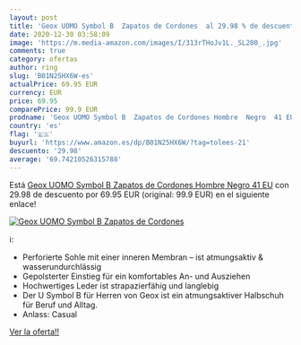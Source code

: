 ```yaml
---
layout: post
title: 'Geox UOMO Symbol B  Zapatos de Cordones  al 29.98 % de descuento'
date: 2020-12-30 03:58:09
image: 'https://m.media-amazon.com/images/I/313rTHoJv1L._SL200_.jpg'
comments: true
category: ofertas
author: ring
slug: 'B01N25HX6W-es'
actualPrice: 69.95 EUR
currency: EUR
price: 69.95
comparePrice: 99.9 EUR
prodname: 'Geox UOMO Symbol B  Zapatos de Cordones Hombre  Negro  41 EU'
country: 'es'
flag: '🇪🇸'
buyurl: 'https://www.amazon.es/dp/B01N25HX6W/?tag=tolees-21'
descuento: '29.98'
average: '69.74210526315788'
---
```


Está [Geox UOMO Symbol B  Zapatos de Cordones Hombre  Negro  41 EU](https://www.amazon.es/dp/B01N25HX6W/?tag=tolees-21) con 29.98 de descuento por 69.95 EUR (original: 99.9 EUR) en el siguiente enlace!

[![Geox UOMO Symbol B  Zapatos de Cordones ](https://m.media-amazon.com/images/I/313rTHoJv1L._SL200_.jpg)](https://www.amazon.es/dp/B01N25HX6W/?tag=tolees-21)

ℹ️:

- Perforierte Sohle mit einer inneren Membran – ist atmungsaktiv & wasserundurchlässig
- Gepolsterter Einstieg für ein komfortables An- und Ausziehen
- Hochwertiges Leder ist strapazierfähig und langlebig
- Der U Symbol B für Herren von Geox ist ein atmungsaktiver Halbschuh für Beruf und Alltag.
- Anlass: Casual

[Ver la oferta!!](https://www.amazon.es/dp/B01N25HX6W/?tag=tolees-21)

